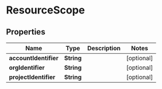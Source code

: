 # ResourceScope

## Properties
Name | Type | Description | Notes
------------ | ------------- | ------------- | -------------
**accountIdentifier** | **String** |  |  [optional]
**orgIdentifier** | **String** |  |  [optional]
**projectIdentifier** | **String** |  |  [optional]
